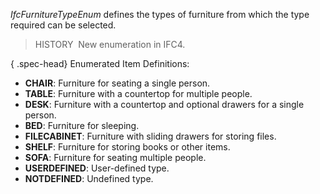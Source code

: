 _IfcFurnitureTypeEnum_ defines the types of furniture from which the type required can be selected.

> HISTORY&nbsp; New enumeration in IFC4.

{ .spec-head}
Enumerated Item Definitions:

* **CHAIR**: Furniture for seating a single person.
* **TABLE**: Furniture with a countertop for multiple people.
* **DESK**: Furniture with a countertop and optional drawers for a single person.
* **BED**: Furniture for sleeping.
* **FILECABINET**: Furniture with sliding drawers for storing files.
* **SHELF**: Furniture for storing books or other items.
* **SOFA**: Furniture for seating multiple people.
* **USERDEFINED**: User-defined type.
* **NOTDEFINED**: Undefined type.